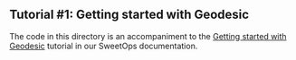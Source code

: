 ## Tutorial #1: Getting started with Geodesic

The code in this directory is an accompaniment to the [Getting started with Geodesic](https://docs.cloudposse.com/tutorials/geodesic-getting-started/) tutorial in our SweetOps documentation.
